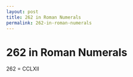 ```yaml
---
layout: post
title: 262 in Roman Numerals
permalink: 262-in-roman-numerals
---
```


# 262 in Roman Numerals

262 = CCLXII
